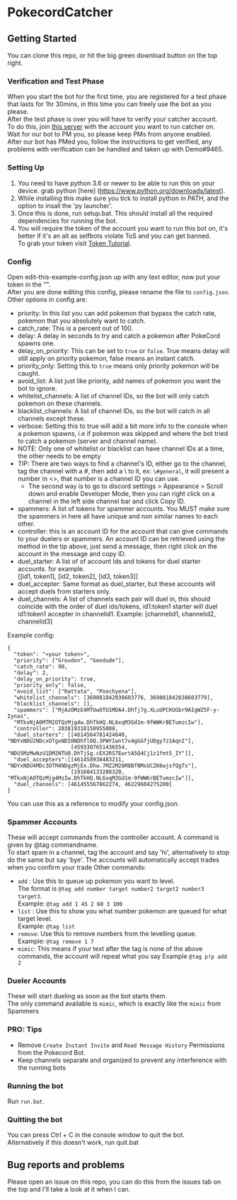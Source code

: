 # PokecordCatcher

## Getting Started

You can clone this repo, or hit the big green download button on the top right. 

### Verification and Test Phase  
When you start the bot for the first time, you are registered for a test phase that lasts for 1hr 30mins, in this time you can freely use the bot as you please.  
After the test phase is over you will have to verify your catcher account.  
To do this, join [this server](http://discord.gg/HbZ9zj) with the account you want to run catcher on.  
Wait for our bot to PM you, so please keep PMs from anyone enabled.  
After our bot has PMed you, follow the instructions to get verified, any problems with verification can be handled and taken up with Demo#9465.  
  
### Setting Up 
1. You need to have python 3.6 or newer to be able to run this on your device. grab python [here] (https://www.python.org/downloads/latest).  
2. While installing this make sure you tick to install python in PATH, and the option to insall the 'py launcher'.  
3. Once this is done, run setup.bat. This should install all the required dependencies for running the bot.  
4. You will require the token of the account you want to run this bot on, it's better if it's an alt as selfbots violate ToS and you can get banned.  
To grab your token visit [Token Tutorial](https://github.com/TheRacingLion/Discord-SelfBot/wiki/Discord-Token-Tutorial).  

### Config  

Open edit-this-example-config.json up with any text editor, now put your token in the "".  
After you are done editing this config, please rename the file to `config.json`.  
Other options in config are:  
 - priority: In this list you can add pokemon that bypass the catch rate, pokemon that you absolutely want to catch.
 - catch_rate: This is a percent out of 100.
 - delay: A delay in seconds to try and catch a pokemon after PokeCord spawns one.
 - delay_on_priority: This can be set to `true` or `false`. True means delay will still apply on priority pokemon, false means an instant catch.
 - priority_only: Setting this to `true` means only priority pokemon will be caught.
 - avoid_list: A list just like priority, add names of pokemon you want the bot to ignore.
 - whitelist_channels: A list of channel IDs, so the bot will only catch pokemon on these channels.
 - blacklist_channels: A list of channel IDs, so the bot will catch in all channels except these.
 - verbose: Setting this to true will add a bit more info to the console when a pokemon spawns, i.e if pokemon was skipped and where the bot tried to catch a pokemon (server and channel name).
 - NOTE: Only one of whitelist or blacklist can have channel IDs at a time, the other needs to be empty
 - TIP: There are two ways to find a channel's ID, either go to the channel, tag the channel with a #, then add a \\ to it, ex: `\#general`, it will present a number in <>, that number is a channel ID you can use.
      - The second way is to go to discord settings > Appearance > Scroll down and enable Developer Mode, then you can right click on a channel in the left side channel bar and click Copy ID.
 - spammers: A list of tokens for spammer accounts. You MUST make sure the spammers in here all have unique and non similar names to each other.  
 - controller: this is an account ID for the account that can give commands to your duelers or spammers. An account ID can be retrieved using the method in the tip above, just send a message, then right click on the account in the message and copy ID.
 - duel_starter: A list of of account Ids and tokens for duel starter accounts. for example.  
 [[id1, token1], [id2, token2], [id3, token3]]
 - duel_accepter: Same format as duel_starter, but these accounts will accept duels from starters only.
 - duel_channels: A list of channels each pair will duel in, this should coincide with the order of duel ids/tokens, id1:token1 starter will duel id1:token1 accepter in channelid1.
 Example: [channelid1, channelid2, channelid3]

Example config:
```
{
  "token": "<your token>",
  "priority": ["Groudon", "Geodude"],
  "catch_rate": 90,
  "delay": 2,
  "delay_on_priority": true,
  "priority_only": false,
  "avoid_list": ["Rattata", "Poochyena"],
  "whitelist_channels": [369081842038603776, 369081842038603779],
  "blacklist_channels": [],
  "spammers": ["MjAzOMzE4MTUwOTU1MDA4.DhTj7g.XLuUPCKUGbr9AIgWZ5F-y-Iynas",
  "MTkxNjA0MTM2OTQzMjg4w.DhTkHQ.NL6xqM3Gd1m-9fWWKrBETumzcIw"],
  "controller": 203819318150955008,
  "duel_starters": [[4614564781424640, "NDYxNDU2NDcxOTgxNDI0NDhTlDQ.3PWYIwnt7v4gGGfjUDgy7z1AqnI"],
                    [4593307651436554, "NDU5MzMwNzU1DM2NTU0.DhTjSg.cEX2RS7EwrtA5Q4Cj1z1fmt5_IY"]],
  "duel_accepters":[[461458938483211, "NDYxNDU4MDc3OTM4NDgzMjEx.Dhw.7MZ2M26M8BfNMsUCZK6wjsfQgTs"],
                    [191604133288320, "MTkxNjAOTQzMjg4MzIw.DhTkHQ.NL6xqM3Gd1m-9fWWKrBETumzcIw"]],
  "duel_channels": [461455567862274, 46229604275200]
}
```

You can use this as a reference to modify your config.json.

### Spammer Accounts  
These will accept commands from the controller account. A command is given by @tag commandname.  
To start spam in a channel, tag the account and say 'hi', alternatively to stop do the same but say 'bye'.
The accounts will automatically accept trades when you confirm your trade
Other commands:
- `add` : Use this to queue up pokemon you want to level.  
The format is `@tag add number target number2 target2 number3 target3`.  
Example: `@tag add 1 45 2 60 3 100`  
- `list` : Use this to show you what number pokemon are queued for what target level.  
Example: `@tag list`  
- `remove`: Use this to remove numbers from the levelling queue.  
Example: `@tag remove 1 7`
- `mimic`: This means if your text after the tag is none of the above commands, the account will repeat what you say
Example `@tag p!p add 2`
  
### Dueler Accounts  
These will start dueling as soon as the bot starts them.  
The only command available is `mimic`, which is exactly like the `mimic` from Spammers  
  
### PRO: Tips  
- Remove `Create Instant Invite` and `Read Message History` Permissions from the Pokecord Bot.  
- Keep channels separate and organized to prevent any interference with the running bots
### Running the bot
Run `run.bat`.  
### Quitting the bot  
You can press Ctrl + C in the console window to quit the bot.  
Alternatively if this doesn't work, run quit.bat
## Bug reports and problems

Please open an issue on this repo, you can do this from the issues tab on the top and I'll take a look at it when I can.
